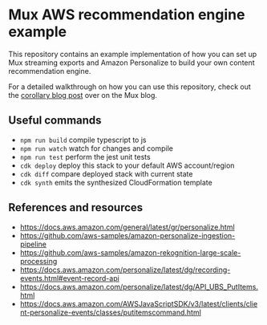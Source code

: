 # Mux AWS recommendation engine example

This repository contains an example implementation of how you can set up Mux streaming exports and Amazon Personalize to build your own content recommendation engine.

For a detailed walkthrough on how you can use this repository, check out the [corollary blog post](https://mux.com/blog/amazon-personalize-video-recommendation-engine) over on the Mux blog.

## Useful commands
* `npm run build`   compile typescript to js
* `npm run watch`   watch for changes and compile
* `npm run test`    perform the jest unit tests
* `cdk deploy`      deploy this stack to your default AWS account/region
* `cdk diff`        compare deployed stack with current state
* `cdk synth`       emits the synthesized CloudFormation template

## References and resources
* https://docs.aws.amazon.com/general/latest/gr/personalize.html
* https://github.com/aws-samples/amazon-personalize-ingestion-pipeline
* https://github.com/aws-samples/amazon-rekognition-large-scale-processing
* https://docs.aws.amazon.com/personalize/latest/dg/recording-events.html#event-record-api
* https://docs.aws.amazon.com/personalize/latest/dg/API_UBS_PutItems.html
* https://docs.aws.amazon.com/AWSJavaScriptSDK/v3/latest/clients/client-personalize-events/classes/putitemscommand.html
